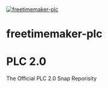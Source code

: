 [![freetimemaker-plc](https://snapcraft.io/freetimemaker-plc/badge.svg)](https://snapcraft.io/freetimemaker-plc)

# freetimemaker-plc
# PLC 2.0
The Official PLC 2.0 Snap Reporisity

